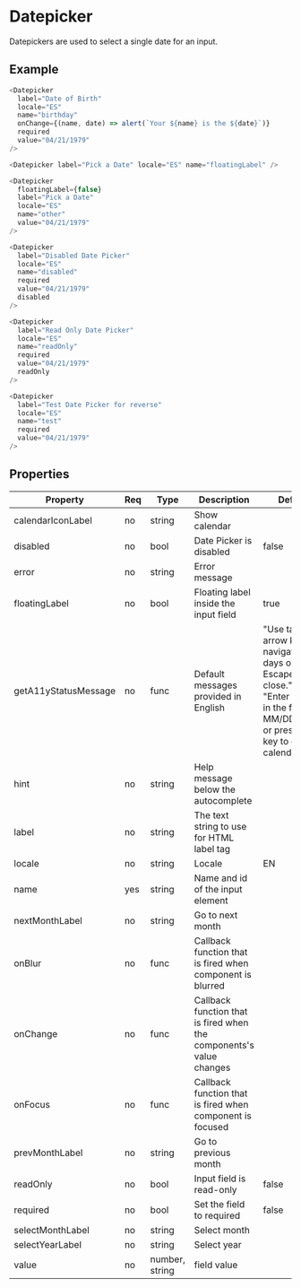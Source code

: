 # Datepicker

Datepickers are used to select a single date for an input.

## Example

```javascript
<Datepicker
  label="Date of Birth"
  locale="ES"
  name="birthday"
  onChange={(name, date) => alert(`Your ${name} is the ${date}`)}
  required
  value="04/21/1979"
/>

<Datepicker label="Pick a Date" locale="ES" name="floatingLabel" />

<Datepicker
  floatingLabel={false}
  label="Pick a Date"
  locale="ES"
  name="other"
  value="04/21/1979"
/>

<Datepicker
  label="Disabled Date Picker"
  locale="ES"
  name="disabled"
  required
  value="04/21/1979"
  disabled
/>

<Datepicker
  label="Read Only Date Picker"
  locale="ES"
  name="readOnly"
  required
  value="04/21/1979"
  readOnly
/>

<Datepicker
  label="Test Date Picker for reverse"
  locale="ES"
  name="test"
  required
  value="04/21/1979"
/>
```

## Properties

| Property            | Req | Type           | Description                                                         | Default |
| ------------------- | --- | -------------- | ------------------------------------------------------------------- | ------- |
| calendarIconLabel   | no  | string         | Show calendar                                                       |         |
| disabled            | no  | bool           | Date Picker is disabled                                             | false   |
| error               | no  | string         | Error message                                                       |         |
| floatingLabel       | no  | bool           | Floating label inside the input field                               | true    |
| getA11yStatusMessage| no  | func           | Default messages provided in English | "Use tab or arrow keys to navigate the days or Escape key to close."  or "Enter a date in the format MM/DD/YYYY, or press Enter key to open a calendar."        |
| hint                | no  | string         | Help message below the autocomplete                                 |         |
| label               | no  | string         | The text string to use for HTML label tag                           |         |
| locale              | no  | string         | Locale                                                              | EN      |
| name                | yes | string         | Name and id of the input element                                    |         |
| nextMonthLabel      | no  | string         | Go to next month                                                    |         |
| onBlur              | no  | func           | Callback function that is fired when component is blurred           |         |
| onChange            | no  | func           | Callback function that is fired when the components's value changes |         |
| onFocus             | no  | func           | Callback function that is fired when component is focused           |         |
| prevMonthLabel      | no  | string         | Go to previous month                                                |         |
| readOnly            | no  | bool           | Input field is read-only                                            | false   |
| required            | no  | bool           | Set the field to required                                           | false   |
| selectMonthLabel    | no  | string         | Select month                                                        |         |
| selectYearLabel     | no  | string         | Select year                                                         |         |
| value               | no  | number, string | field value                                                         |         |
